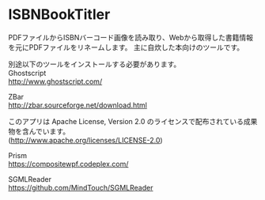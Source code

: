 # ISBNBookTitler

PDFファイルからISBNバーコード画像を読み取り、Webから取得した書籍情報を元にPDFファイルをリネームします。
主に自炊した本向けのツールです。

別途以下のツールをインストールする必要があります。  
Ghostscript  
http://www.ghostscript.com/  

ZBar  
http://zbar.sourceforge.net/download.html  

このアプリは Apache License, Version 2.0 のライセンスで配布されている成果物を含んでいます。    
(http://www.apache.org/licenses/LICENSE-2.0)

Prism  
https://compositewpf.codeplex.com/  

SGMLReader  
https://github.com/MindTouch/SGMLReader  
